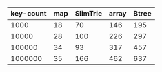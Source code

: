 | key-count | map | SlimTrie | array | Btree |
|-----------|-----|----------|-------|-------|
|      1000 |  18 |       70 |   146 |   195 |
|     10000 |  28 |      100 |   226 |   297 |
|    100000 |  34 |       93 |   317 |   457 |
|   1000000 |  35 |      166 |   462 |   637 |
